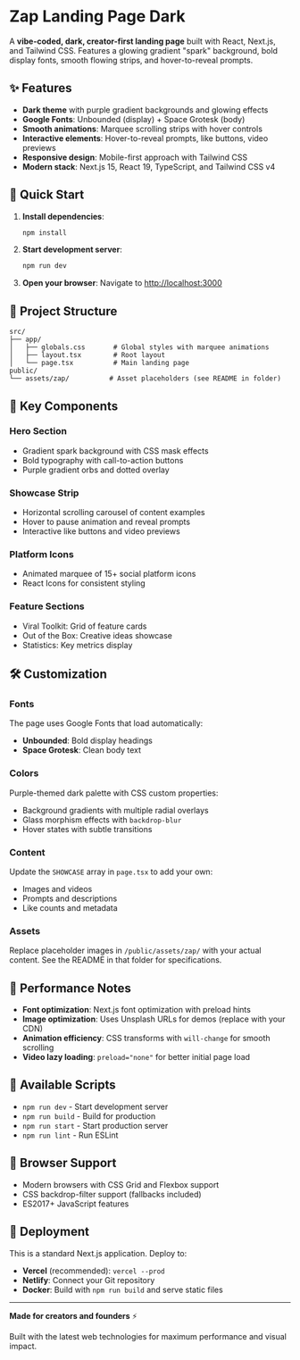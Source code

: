 # Zap Landing Page Dark

A **vibe-coded, dark, creator-first landing page** built with React, Next.js, and Tailwind CSS. Features a glowing gradient "spark" background, bold display fonts, smooth flowing strips, and hover-to-reveal prompts.

## ✨ Features

- **Dark theme** with purple gradient backgrounds and glowing effects
- **Google Fonts**: Unbounded (display) + Space Grotesk (body)
- **Smooth animations**: Marquee scrolling strips with hover controls
- **Interactive elements**: Hover-to-reveal prompts, like buttons, video previews
- **Responsive design**: Mobile-first approach with Tailwind CSS
- **Modern stack**: Next.js 15, React 19, TypeScript, and Tailwind CSS v4

## 🚀 Quick Start

1. **Install dependencies**:

   ```bash
   npm install
   ```

2. **Start development server**:

   ```bash
   npm run dev
   ```

3. **Open your browser**:
   Navigate to [http://localhost:3000](http://localhost:3000)

## 📁 Project Structure

```
src/
├── app/
│   ├── globals.css       # Global styles with marquee animations
│   ├── layout.tsx        # Root layout
│   └── page.tsx          # Main landing page
public/
└── assets/zap/          # Asset placeholders (see README in folder)
```

## 🎨 Key Components

### Hero Section

- Gradient spark background with CSS mask effects
- Bold typography with call-to-action buttons
- Purple gradient orbs and dotted overlay

### Showcase Strip

- Horizontal scrolling carousel of content examples
- Hover to pause animation and reveal prompts
- Interactive like buttons and video previews

### Platform Icons

- Animated marquee of 15+ social platform icons
- React Icons for consistent styling

### Feature Sections

- Viral Toolkit: Grid of feature cards
- Out of the Box: Creative ideas showcase
- Statistics: Key metrics display

## 🛠 Customization

### Fonts

The page uses Google Fonts that load automatically:

- **Unbounded**: Bold display headings
- **Space Grotesk**: Clean body text

### Colors

Purple-themed dark palette with CSS custom properties:

- Background gradients with multiple radial overlays
- Glass morphism effects with `backdrop-blur`
- Hover states with subtle transitions

### Content

Update the `SHOWCASE` array in `page.tsx` to add your own:

- Images and videos
- Prompts and descriptions
- Like counts and metadata

### Assets

Replace placeholder images in `/public/assets/zap/` with your actual content. See the README in that folder for specifications.

## 🎯 Performance Notes

- **Font optimization**: Next.js font optimization with preload hints
- **Image optimization**: Uses Unsplash URLs for demos (replace with your CDN)
- **Animation efficiency**: CSS transforms with `will-change` for smooth scrolling
- **Video lazy loading**: `preload="none"` for better initial page load

## 🚦 Available Scripts

- `npm run dev` - Start development server
- `npm run build` - Build for production
- `npm run start` - Start production server
- `npm run lint` - Run ESLint

## 📱 Browser Support

- Modern browsers with CSS Grid and Flexbox support
- CSS backdrop-filter support (fallbacks included)
- ES2017+ JavaScript features

## 🎉 Deployment

This is a standard Next.js application. Deploy to:

- **Vercel** (recommended): `vercel --prod`
- **Netlify**: Connect your Git repository
- **Docker**: Build with `npm run build` and serve static files

---

**Made for creators and founders** ⚡

Built with the latest web technologies for maximum performance and visual impact.
